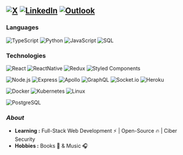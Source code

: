 [![X](https://img.shields.io/badge/@donpapitoskey-%23000000.svg?logo=X&logoColor=white&link=https://x.com/donpapitoskey)](https://x.com/donpapitoskey)
[![LinkedIn](https://custom-icon-badges.demolab.com/badge/Juan%20J.%20Alarcon-0A66C2?logo=linkedin-white&logoColor=fff)](https://www.linkedin.com/in/juan-j-alarcon-c/)
[![Outlook](https://img.shields.io/badge/torejose@hotmail.com-0078D4?style=for-the-badge&logo=microsoft-outlook&logoColor=white)](mailto:torejose@hotmail.com)
---------------------------------------------------------------------------------------------------------------------------------------------------------------------------------

### Languages

![TypeScript](https://img.shields.io/badge/-TypeScript-000?&logo=TypeScript&logoColor=007ACC)
![Python](https://img.shields.io/badge/-Python-000?&logo=python)
![JavaScript](https://img.shields.io/badge/-JavaScript-000?&logo=JavaScript&logoColor=ddc508)
![SQL](https://img.shields.io/badge/-SQL-000?&logo=MySQL&logoColor=4479A1)

### Technologies

![React](https://img.shields.io/badge/-React-000?&logo=React)
![ReactNative](https://img.shields.io/badge/-React_Native-000?&logo=React)
![Redux](https://img.shields.io/badge/Redux-000?&logo=redux&logoColor=593D88)
![Styled Components](https://img.shields.io/badge/styled--components-000?logo=styled-components&logoColor=DB7093)

![Node.js](https://img.shields.io/badge/-Node.js-000?&logo=node.js)
![Express](https://img.shields.io/badge/Express.js-000)
![Apollo](https://img.shields.io/badge/-Apollo-000)
![GraphQL](https://img.shields.io/badge/-Graphql-000?&logo=graphql&logoColor=e535ab)
![Socket.io](  https://img.shields.io/badge/Socket.io-000?&logo=socket.io&logoColor=white)
![Heroku](https://img.shields.io/badge/Heroku-000?&logo=heroku&logoColor=430098)

![Docker](https://img.shields.io/badge/-Docker-000?&logo=Docker)
![Kubernetes](https://img.shields.io/badge/-Kubernetes-000?&logo=Kubernetes)
![Linux](https://img.shields.io/badge/-Ubuntu-000?&logo=Ubuntu&logoColor=dd4814)

![PostgreSQL](https://img.shields.io/badge/-PostgreSQL-000?&logo=postgresql&logoColor=316192)

### <i>About</i>

-  **Learning :** Full-Stack Web Development :zap: | Open-Source :fire:	| Ciber Security
-  **Hobbies :** Books 📕 & Music :headphones:
